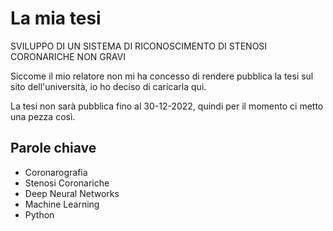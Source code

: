 # La mia tesi
SVILUPPO DI UN SISTEMA DI RICONOSCIMENTO DI STENOSI CORONARICHE NON GRAVI

Siccome il mio relatore non mi ha concesso di rendere pubblica la tesi sul sito dell'università, io ho deciso di caricarla qui.

La tesi non sarà pubblica fino al 30-12-2022, quindi per il momento ci metto una pezza così.

## Parole chiave
- Coronarografia
- Stenosi Coronariche
- Deep Neural Networks
- Machine Learning
- Python

